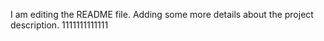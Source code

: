 I am editing the README file. Adding some more details about the project description.
1111111111111
